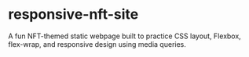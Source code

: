 # responsive-nft-site
A fun NFT-themed static webpage built to practice CSS layout, Flexbox, flex-wrap, and responsive design using media queries.
